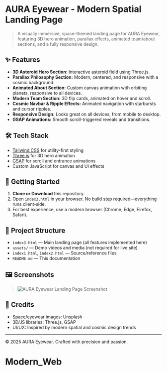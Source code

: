 # AURA Eyewear - Modern Spatial Landing Page

> A visually immersive, space-themed landing page for AURA Eyewear, featuring 3D hero animation, parallax effects, animated team/about sections, and a fully responsive design.

## ✨ Features

- **3D Asteroid Hero Section:** Interactive asteroid field using Three.js.
- **Parallax Philosophy Section:** Modern, centered, and responsive with a cosmic background.
- **Animated About Section:** Custom canvas animation with orbiting planets, responsive to all devices.
- **Modern Team Section:** 3D flip cards, animated on hover and scroll.
- **Cosmic Navbar & Ripple Effects:** Animated navigation with starbursts and cursor ripples.
- **Responsive Design:** Looks great on all devices, from mobile to desktop.
- **GSAP Animations:** Smooth scroll-triggered reveals and transitions.

## 🛠️ Tech Stack

- [Tailwind CSS](https://tailwindcss.com/) for utility-first styling
- [Three.js](https://threejs.org/) for 3D hero animation
- [GSAP](https://greensock.com/gsap/) for scroll and entrance animations
- Custom JavaScript for canvas and UI effects

## 🚀 Getting Started

1. **Clone or Download** this repository.
2. Open `index3.html` in your browser. No build step required—everything runs client-side.
3. For best experience, use a modern browser (Chrome, Edge, Firefox, Safari).

## 📁 Project Structure

- `index3.html` — Main landing page (all features implemented here)
- `assets/` — Demo videos and media (not required for live site)
- `index1.html`, `index2.html` — Source/reference files
- `README.md` — This documentation

## 🖼️ Screenshots

> ![AURA Eyewear Landing Page Screenshot](https://images.unsplash.com/photo-1534796636912-3b95b3ab5986?q=80&w=800&auto=format&fit=crop)

## 🙏 Credits

- Space/eyewear images: Unsplash
- 3D/JS libraries: Three.js, GSAP
- UI/UX: Inspired by modern spatial and cosmic design trends

---

© 2025 AURA Eyewear. Crafted with precision and passion.

# Modern_Web
